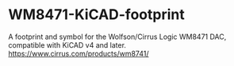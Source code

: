 # WM8471-KiCAD-footprint
A footprint and symbol for the Wolfson/Cirrus Logic WM8471 DAC, compatible with KiCAD v4 and later.
https://www.cirrus.com/products/wm8741/
